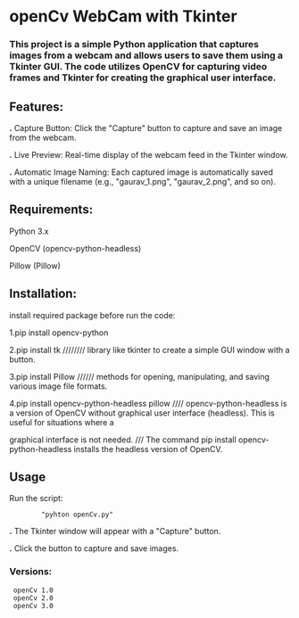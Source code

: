 # openCv WebCam with Tkinter

### This project is a simple Python application that captures images from a webcam and allows users to save them using a Tkinter GUI. The code utilizes OpenCV for capturing video frames and Tkinter for creating the graphical user interface.

## Features:
 
**.** Capture Button: Click the "Capture" button to capture and save an image from the webcam.

**.** Live Preview: Real-time display of the webcam feed in the Tkinter window.

**.** Automatic Image Naming: Each captured image is automatically saved with a unique filename (e.g., "gaurav_1.png", "gaurav_2.png", and so on).

## Requirements:
Python 3.x

OpenCV (opencv-python-headless)

Pillow (Pillow)

## Installation:

install required package before run the code:

1.pip install opencv-python

2.pip install tk                ////////      library like tkinter to create a simple GUI window with a button.

3.pip install Pillow               ////// methods for opening, manipulating, and saving various image file formats.

4.pip install opencv-python-headless pillow  //// opencv-python-headless is a version of OpenCV without graphical user interface (headless). This is useful for situations where a 

graphical interface is not needed.
                                             ///  The command pip install opencv-python-headless installs the headless version of OpenCV.


                                             

## Usage
Run the script: 
 
            "pyhton openCv.py"
**.** The Tkinter window will appear with a "Capture" button.

**.** Click the button to capture and save images.

### Versions:  
     openCv 1.0
     openCv 2.0
     openCv 3.0

